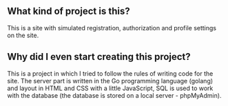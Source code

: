 ## What kind of project is this?
This is a site with simulated registration, authorization and profile settings on the site.

## Why did I even start creating this project?

This is a project in which I tried to follow the rules of writing code for the site. The server part is written in the Go programming language (golang) and layout in HTML and CSS with a little JavaScript, SQL is used to work with the database (the database is stored on a local server - phpMyAdmin).
